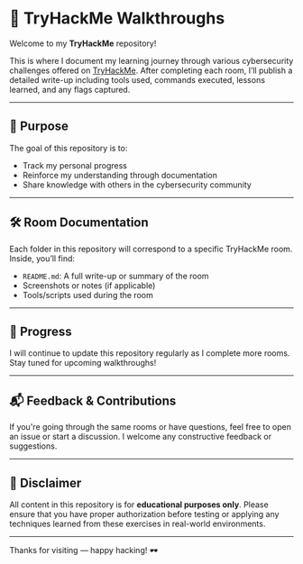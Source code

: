 # 🧠 TryHackMe Walkthroughs

Welcome to my **TryHackMe** repository!

This is where I document my learning journey through various cybersecurity challenges offered on [TryHackMe](https://tryhackme.com). After completing each room, I’ll publish a detailed write-up including tools used, commands executed, lessons learned, and any flags captured.

---

## 📘 Purpose

The goal of this repository is to:
- Track my personal progress
- Reinforce my understanding through documentation
- Share knowledge with others in the cybersecurity community

---

## 🛠️ Room Documentation

Each folder in this repository will correspond to a specific TryHackMe room. Inside, you’ll find:
- `README.md`: A full write-up or summary of the room
- Screenshots or notes (if applicable)
- Tools/scripts used during the room

---

## 📅 Progress

I will continue to update this repository regularly as I complete more rooms. Stay tuned for upcoming walkthroughs!

---

## 📬 Feedback & Contributions

If you're going through the same rooms or have questions, feel free to open an issue or start a discussion. I welcome any constructive feedback or suggestions.

---

## 📜 Disclaimer

All content in this repository is for **educational purposes only**. Please ensure that you have proper authorization before testing or applying any techniques learned from these exercises in real-world environments.

---

Thanks for visiting — happy hacking! 🕶️
